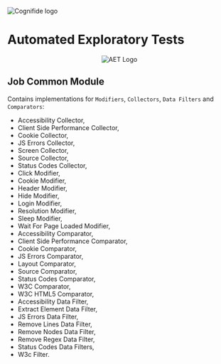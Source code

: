 ![Cognifide logo](http://cognifide.github.io/images/cognifide-logo.png)

# Automated Exploratory Tests
<p align="center">
  <img src="https://github.com/Cognifide/aet/blob/update-readme-files/misc/img/aet-logo-black.png?raw=true" alt="AET Logo"/>
</p>

## Job Common Module
Contains implementations for `Modifiers`, `Collectors`, `Data Filters` and `Comparators`:

- Accessibility Collector,
- Client Side Performance Collector,
- Cookie Collector,
- JS Errors Collector,
- Screen Collector,
- Source Collector,
- Status Codes Collector, 
- Click Modifier,
- Cookie Modifier,
- Header Modifier,
- Hide Modifier,
- Login Modifier,
- Resolution Modifier,
- Sleep Modifier,
- Wait For Page Loaded Modifier,
- Accessibility Comparator,
- Client Side Performance Comparator,
- Cookie Comparator,
- JS Errors Comparator,
- Layout Comparator,
- Source Comparator,
- Status Codes Comparator,
- W3C Comparator,
- W3C HTML5 Comparator,
- Accessibility Data Filter,
- Extract Element Data Filter,
- JS Errors Data Filter,
- Remove Lines Data Filter,
- Remove Nodes Data Filter,
- Remove Regex Data Filter,
- Status Codes Data Filters,
- W3c Filter.
